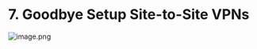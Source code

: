 # 7. Goodbye Setup Site-to-Site VPNs


![image.png](https://prod-files-secure.s3.us-west-2.amazonaws.com/d5da4832-3825-4b06-9f7d-86c687d890a2/43701e60-6c41-4c79-a14b-1a5fc04e3208/image.png?X-Amz-Algorithm=AWS4-HMAC-SHA256&X-Amz-Content-Sha256=UNSIGNED-PAYLOAD&X-Amz-Credential=AKIAT73L2G45HZZMZUHI%2F20240903%2Fus-west-2%2Fs3%2Faws4_request&X-Amz-Date=20240903T123816Z&X-Amz-Expires=3600&X-Amz-Signature=441d9ca21a59d7d09670b5ef6cf4765728bf9fd695f066c511b1b674a788fa2e&X-Amz-SignedHeaders=host&x-id=GetObject)

